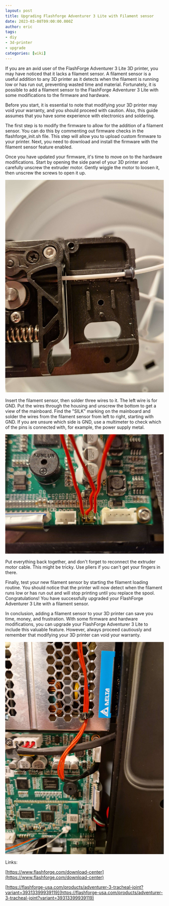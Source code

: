 ```yaml
---
layout: post
title: Upgrading Flashforge Adventurer 3 Lite with Filament sensor
date: 2023-03-08T09:00:00.000Z
author: eric
tags:
- diy
- 3d-printer
- upgrade
categories: [wiki]
---
```


If you are an avid user of the FlashForge Adventurer 3 Lite 3D printer, you may have noticed that it lacks a filament sensor. A filament sensor is a useful addition to any 3D printer as it detects when the filament is running low or has run out, preventing wasted time and material. Fortunately, it is possible to add a filament sensor to the FlashForge Adventurer 3 Lite with some modifications to the firmware and hardware.

Before you start, it is essential to note that modifying your 3D printer may void your warranty, and you should proceed with caution. Also, this guide assumes that you have some experience with electronics and soldering.

The first step is to modify the firmware to allow for the addition of a filament sensor. You can do this by commenting out firmware checks in the flashforge\_init.sh file. This step will allow you to upload custom firmware to your printer. Next, you need to download and install the firmware with the filament sensor feature enabled.

Once you have updated your firmware, it's time to move on to the hardware modifications. Start by opening the side panel of your 3D printer and carefully unscrew the extruder motor. Gently wiggle the motor to loosen it, then unscrew the screws to open it up.

<!-- <figure class="kg-card kg-image-card kg-card-hascaption"><img src="/assets/img/2023/03/20230307_221759.jpg" class="kg-image" alt loading="lazy" width="2000" height="2667" srcset="/assets/img/size/w600/2023/03/20230307_221759.jpg 600w,/assets/img/size/w1000/2023/03/20230307_221759.jpg 1000w,/assets/img/size/w1600/2023/03/20230307_221759.jpg 1600w,/assets/img/size/w2400/2023/03/20230307_221759.jpg 2400w" sizes="(min-width: 720px) 720px"><figcaption>There is space for the filament sensor.</figcaption></figure><figure class="kg-card kg-image-card"><img src="/assets/img/2023/03/20230307_232154-2.jpg" class="kg-image" alt loading="lazy" width="2000" height="2667" srcset="/assets/img/size/w600/2023/03/20230307_232154-2.jpg 600w,/assets/img/size/w1000/2023/03/20230307_232154-2.jpg 1000w,/assets/img/size/w1600/2023/03/20230307_232154-2.jpg 1600w,/assets/img/size/w2400/2023/03/20230307_232154-2.jpg 2400w" sizes="(min-width: 720px) 720px"></figure> -->

![There is space for the filament sensor.](/assets/img/2023/03/20230307_221759.jpg)

Insert the filament sensor, then solder three wires to it. The left wire is for GND. Put the wires through the housing and unscrew the bottom to get a view of the mainboard. Find the "SILK" marking on the mainboard and solder the wires from the filament sensor from left to right, starting with GND. If you are unsure which side is GND, use a multimeter to check which of the pins is connected with, for example, the power supply metal.

![Filament sensor](/assets/img/2023/03/20230307_233837.jpg)

Put everything back together, and don't forget to reconnect the extruder motor cable. This might be tricky. Use pliers if you can't get your fingers in there.

Finally, test your new filament sensor by starting the filament loading routine. You should notice that the printer will now detect when the filament runs low or has run out and will stop printing until you replace the spool. Congratulations! You have successfully upgraded your FlashForge Adventurer 3 Lite with a filament sensor.

In conclusion, adding a filament sensor to your 3D printer can save you time, money, and frustration. With some firmware and hardware modifications, you can upgrade your FlashForge Adventurer 3 Lite to include this valuable feature. However, always proceed cautiously and remember that modifying your 3D printer can void your warranty.

<!-- <figure class="kg-card kg-image-card"><img src="/assets/img/2023/03/20230307_235333.jpg" class="kg-image" alt loading="lazy" width="2000" height="2667" srcset="/assets/img/size/w600/2023/03/20230307_235333.jpg 600w,/assets/img/size/w1000/2023/03/20230307_235333.jpg 1000w,/assets/img/size/w1600/2023/03/20230307_235333.jpg 1600w,/assets/img/size/w2400/2023/03/20230307_235333.jpg 2400w" sizes="(min-width: 720px) 720px"></figure> -->

![Filament sensor](/assets/img/2023/03/20230307_235333.jpg)

Links:

[https://www.flashforge.com/download-center](https://www.flashforge.com/download-center)

[https://flashforge-usa.com/products/adventurer-3-tracheal-joint?variant=39313399939119](https://flashforge-usa.com/products/adventurer-3-tracheal-joint?variant=39313399939119)

